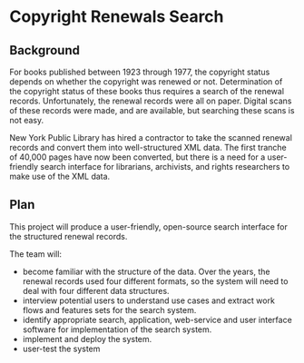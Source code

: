 # Copyright Renewals Search

## Background

For books published between 1923 through 1977, the copyright status depends on whether the copyright was renewed or not. Determination of the copyright status of these books thus requires a search of the renewal records. Unfortunately, the renewal records were all on paper. Digital scans of these records were made, and are available, but searching these scans is not easy.

New York Public Library has hired a contractor to take the scanned renewal records and convert them into well-structured XML data. The first tranche of 40,000 pages have now been converted, but there is a need for a user-friendly search interface for librarians, archivists, and rights researchers to make use of the XML data.

## Plan

This project will produce a user-friendly, open-source search interface for the structured renewal records.

The team will:

 - become familiar with the structure of the data. Over the years, the renewal records used four different formats, so the system will need to deal with four different data structures.
 - interview potential users to understand use cases and extract work flows and features sets for the search system.
 - identify appropriate search, application, web-service and user interface software for implementation of the search system.
 - implement and deploy the system.
 - user-test the system